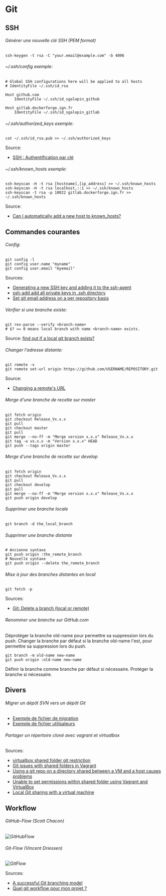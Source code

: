 # Git

## SSH

###### Générer une nouvelle clé SSH (PEM format)
```shell
ssh-keygen -t rsa -C "your.email@example.com" -b 4096
```

###### ~/.ssh/config exemple:
```config
# Global SSH configurations here will be applied to all hosts
# IdentityFile ~/.ssh/id_rsa

Host github.com
    IdentityFile ~/.ssh/id_sgalopin_github

Host gitlab.dockerforge.ign.fr
    IdentityFile ~/.ssh/id_sgalopin_gitlab
```

###### ~/.ssh/authorized_keys exemple:
```shell
cat ~/.ssh/id_rsa.pub >> ~/.ssh/authorized_keys
```
Source:
- [SSH : Authentification par clé](https://doc.fedora-fr.org/wiki/SSH_:_Authentification_par_cl%C3%A9)

###### ~/.ssh/known_hosts exemple:
```shell
ssh-keyscan -H -t rsa [hostname],[ip_address] >> ~/.ssh/known_hosts
ssh-keyscan -H -t rsa localhost,::1 >> ~/.ssh/known_hosts
ssh-keyscan -t rsa -p 10022 gitlab.dockerforge.ign.fr >> ~/.ssh/known_hosts
```
Source:
- [Can I automatically add a new host to known_hosts?](https://serverfault.com/questions/132970/can-i-automatically-add-a-new-host-to-known-hosts)

## Commandes courantes
###### Config:

```shell
git config -l
git config user.name "myname"
git config user.email "myemail"
```

Sources:
- [Generating a new SSH key and adding it to the ssh-agent](https://help.github.com/articles/generating-a-new-ssh-key-and-adding-it-to-the-ssh-agent/)
- [ssh-add add all private keys in .ssh directory](https://unix.stackexchange.com/questions/322124/ssh-add-add-all-private-keys-in-ssh-directory)
- [Set git email address on a per repository basis](https://dereenigne.org/git/set-git-email-address-on-a-per-repository-basis/)

###### Vérifier si une branche existe:
```shell
git rev-parse --verify <branch-name>
# $? == 0 means local branch with name <branch-name> exists.
```
Source:
[find out if a local git branch exists?](https://stackoverflow.com/questions/5167957/is-there-a-better-way-to-find-out-if-a-local-git-branch-exists)

###### Changer l'adresse distante:

```shell
git remote -v
git remote set-url origin https://github.com/USERNAME/REPOSITORY.git
```
Source:
- [Changing a remote's URL](https://help.github.com/articles/changing-a-remote-s-url/)

###### Merge d'une branche de recette sur master
```git
git fetch origin
git checkout Release_Vx.x.x
git pull
git checkout master
git pull
git merge --no-ff -m "Merge version x.x.x" Release_Vx.x.x
git tag -a vx.x.x -m "Version x.x.x" HEAD
git push --tags origin master
```

###### Merge d'une branche de recette sur develop
```git
git fetch origin
git checkout Release_Vx.x.x
git pull
git checkout develop
git pull
git merge --no-ff -m "Merge version x.x.x" Release_Vx.x.x
git push origin develop
```
###### Supprimer une branche locale
```git
git branch -d the_local_branch
```
###### Supprimer une branche distante
```git
# Ancienne syntaxe
git push origin :the_remote_branch
# Nouvelle syntaxe
git push origin --delete the_remote_branch
```
###### Mise à jour des branches distantes en local
```git
git fetch -p
```
Sources:
- [Git: Delete a branch (local or remote)](https://makandracards.com/makandra/621-git-delete-a-branch-local-or-remote)

###### Renommer une branche sur GitHub.com
Déprotéger la branche old-name pour permettre sa suppression lors du push.
Changer la branche par défaut si la branche old-name l'est, pour permettre sa suppression lors du push.
```git
git branch -m old-name new-name
git push origin :old-name new-name
```
Définir la branche comme branche par défaut si nécessaire.
Protéger la branche si nécessaire.

## Divers
###### Migrer un dépôt SVN vers un dépôt Git
- [Exemple de fichier de migration](svntogit.txt)
- [Exemple de fichier utilisateurs](users.txt)

###### Partager un répertoire cloné avec vagrant et virtualbox
Sources:
- [virtualbox shared folder git restriction](https://www.google.fr/search?hl=fr&biw=1138&bih=811&ei=yIWOWrKYCsOAUbWzj8AM&q=virtualbox+shared+folder+git+restriction&oq=virtualbox+shared+folder+git+restriction&gs_l=psy-ab.3..33i21k1.64680.71284.0.72012.16.16.0.0.0.0.96.1262.16.16.0....0...1.1.64.psy-ab..0.15.1168...0j35i39k1j0i67k1j0i20i263k1j0i203k1j0i22i30k1j33i22i29i30k1j33i160k1.0.1pzMtC5UNGA)
- [Git issues with shared folders in Vagrant](https://stackoverflow.com/questions/32318642/git-issues-with-shared-folders-in-vagrant)
- [Using a git repo on a directory shared between a VM and a host causes problems](https://stackoverflow.com/questions/41965530/using-a-git-repo-on-a-directory-shared-between-a-vm-and-a-host-causes-problems)
- [Unable to set permissions within shared folder using Vagrant and VirtualBox](https://ryansechrest.com/2014/04/unable-set-permissions-within-shared-folder-using-vagrant-virtualbox/)
- [Local Git sharing with a virtual machine](https://blog.maximzaslavsky.com/local-git-sharing-with-a-virtual-machine/)

## Workflow
###### GitHub-Flow (Scott Chacon)
![GitHubFlow](img/github-flow-branching-model.jpg)
###### Git-Flow (Vincent Driessen)
![GitFlow](img/git-model@2x.png)

Sources:
- [A successful Git branching model](http://nvie.com/posts/a-successful-git-branching-model/)
- [Quel git workflow pour mon projet ?](http://www.nicoespeon.com/fr/2013/08/quel-git-workflow-pour-mon-projet/)

